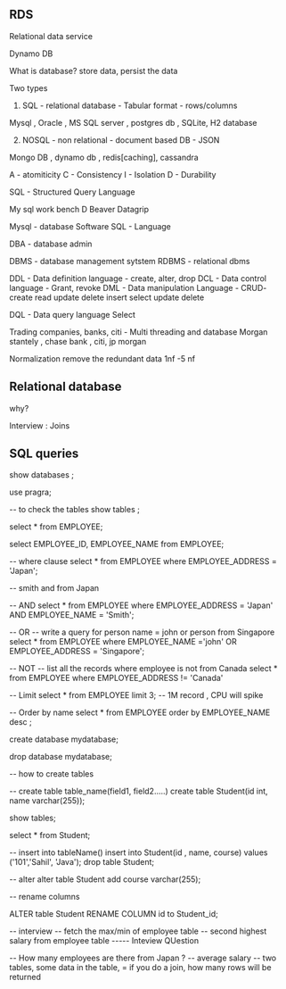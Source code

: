 
## RDS 

Relational data service 


Dynamo DB 

What is database? 
store data, persist the data 



Two types 
1. SQL  - relational database - Tabular format - rows/columns

Mysql , Oracle , MS SQL server , postgres db , SQLite, H2 database 


2. NOSQL - non relational - document based DB - JSON 

Mongo DB , dynamo db , redis[caching], cassandra 




A - atomiticity
C - Consistency 
I - Isolation 
D - Durability 




SQL - Structured Query Language 

My sql work bench 
D Beaver 
Datagrip 


Mysql - database Software 
SQL - Language  


DBA - database admin 


DBMS - database management sytstem 
RDBMS - relational dbms


DDL - Data definition language  - create, alter, drop 
DCL - Data control language - Grant, revoke
DML - Data manipulation Language - CRUD- create read update delete
insert 
select 
update 
delete 


DQL - Data query language 
Select 


Trading companies, banks, citi - 
Multi threading and database 
Morgan stantely , chase bank , citi, jp morgan 



Normalization 
remove the redundant data 
1nf -5 nf

## Relational database 

why? 

Interview : Joins 


## SQL queries 

show databases ;

use pragra;

-- to check the tables
show tables ;

select * from EMPLOYEE;

select EMPLOYEE_ID, EMPLOYEE_NAME from EMPLOYEE;



-- where clause
select * from EMPLOYEE where EMPLOYEE_ADDRESS = 'Japan';

-- smith and from Japan

-- AND
select * from EMPLOYEE where EMPLOYEE_ADDRESS = 'Japan' AND EMPLOYEE_NAME = 'Smith';

-- OR
-- write a query for person name = john or person from Singapore
select * from EMPLOYEE where EMPLOYEE_NAME ='john' OR EMPLOYEE_ADDRESS = 'Singapore';

-- NOT
-- list all the records where employee is not from Canada
select * from EMPLOYEE where EMPLOYEE_ADDRESS != 'Canada'


-- Limit
select * from EMPLOYEE limit 3;
-- 1M record , CPU will spike



-- Order by name
select * from EMPLOYEE order by EMPLOYEE_NAME desc ;

create database mydatabase;

drop database mydatabase;


-- how to create tables

-- create table table_name(field1, field2.....)
create table Student(id int, name varchar(255));

show tables;

select * from Student;


-- insert into tableName()
insert into Student(id , name, course) values ('101','Sahil', 'Java');
drop table Student;

-- alter
alter table Student add course varchar(255);

-- rename columns

ALTER table Student RENAME COLUMN  id to Student_id;


-- interview
-- fetch the max/min of employee table
-- second highest salary from employee table ----- Inteview QUestion


-- How many employees are there from Japan ?
-- average salary
-- two tables, some data in the table, =  if you do a join, how many rows will be returned












